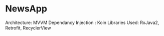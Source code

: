 # NewsApp
Architecture: MVVM
Dependancy Injection : Koin
Libraries Used: RxJava2, Retrofit, RecyclerView
